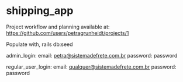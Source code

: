 # shipping_app
Project workflow and planning available at: https://github.com/users/petragrunheidt/projects/1

Populate with, rails db:seed

admin_login:
email: petra@sistemadefrete.com.br
password: password

regular_user_login:
email: qualquer@sistemadefrete.com.br
password: password
